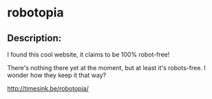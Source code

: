 
# robotopia
## Description:
<p>I found this cool website, it claims to be 100% robot-free!</p>
<p>There's nothing there yet at the moment, but at least it's robots-free. I wonder how they keep it that way?</p>
<p><a href="http://timesink.be/robotopia/">http://timesink.be/robotopia/</a></p>

